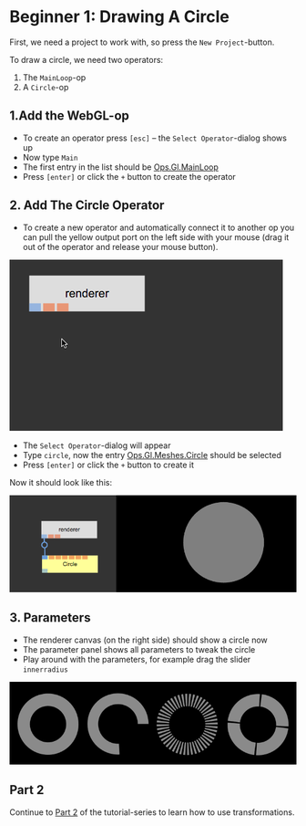 
# Beginner 1: Drawing A Circle

First, we need a project to work with, so press the `New Project`-button.

To draw a circle, we need two operators:  

1. The `MainLoop`-op
2. A `Circle`-op

## 1.Add the WebGL-op

- To create an operator press `[esc]` – the `Select Operator`-dialog shows up
- Now type `Main`
- The first entry in the list should be [Ops.Gl.MainLoop](../ops/Ops.Gl.MainLoop/Ops.Gl.MainLoop.md)
- Press `[enter]` or click the `+` button to create the operator

## 2. Add The Circle Operator

- To create a new operator and automatically connect it to another op you can pull the yellow output port on the left side with your mouse (drag it out of the operator and release your mouse button).

![](img/create_op_pull.gif)

- The `Select Operator`-dialog will appear
- Type `circle`, now the entry [Ops.Gl.Meshes.Circle](../ops/Ops.Gl.Meshes.Circle/Ops.Gl.Meshes.Circle.md) should be selected
- Press `[enter]` or click the `+` button to create it

Now it should look like this:  

![](img/beginner1result.png)

## 3. Parameters

- The renderer canvas (on the right side) should show a circle now
- The parameter panel shows all parameters to tweak the circle
- Play around with the parameters, for example drag the slider `innerradius`

![](img/beginner1circle.png)

## Part 2

Continue to [Part 2](../beginner2_transformations/beginner2_transformations.md) of the tutorial-series to learn how to use transformations.
